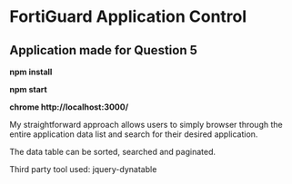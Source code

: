 # FortiGuard Application Control 

Application made for Question 5
-----------------------------------------

**npm install**

**npm start**

**chrome http://localhost:3000/**

My straightforward approach allows users to simply browser through the entire application data list and search for their desired application.

The data table can be sorted, searched and paginated.

Third party tool used:
jquery-dynatable
